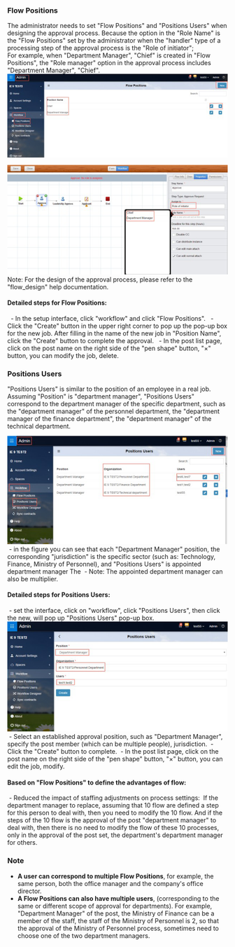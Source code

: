 ### Flow Positions
The administrator needs to set "Flow Positions" and "Positions Users" when designing the approval process. Because the option in the "Role Name" is the "Flow Positions" set by the administrator when the "handler" type of a processing step of the approval process is the "Role of initiator"; <br>
For example, when "Department Manager", "Chief" is created in "Flow Positions", the "Role manager" option in the approval process includes "Department Manager", "Chief".
 ![](images/positions1.png)
 
 ![](images/positions2.png)
 Note: For the design of the approval process, please refer to the "flow_design" help documentation.
 
#### Detailed steps for Flow Positions:
  - In the setup interface, click "workflow" and click "Flow Positions".
  - Click the "Create" button in the upper right corner to pop up the pop-up box for the new job. After filling in the name of the new job in "Position Name", click the "Create" button to complete the approval.
  - In the post list page, click on the post name on the right side of the "pen shape" button, "×" button, you can modify the job, delete.
 
### Positions Users
"Positions Users" is similar to the position of an employee in a real job. Assuming "Position" is "department manager", "Positions Users" correspond to the department manager of the specific department, such as the "department manager" of the personnel department, the "department manager of the finance department", the "department manager" of the technical department.

![](images/positions3.png)
 - in the figure you can see that each "Department Manager" position, the corresponding "jurisdiction" is the specific sector (such as: Technology, Finance, Ministry of Personnel), and "Positions Users" is appointed department manager The
 - Note: The appointed department manager can also be multiplier.
 
#### Detailed steps for Positions Users:
 - set the interface, click on "workflow", click "Positions Users", then click the new, will pop up "Positions Users" pop-up box.
 ![](images/positions4.png)
 - Select an established approval position, such as "Department Manager", specify the post member (which can be multiple people), jurisdiction.
 - Click the "Create" button to complete.
 - In the post list page, click on the post name on the right side of the "pen shape" button, "×" button, you can edit the job, modify.
 
#### Based on "Flow Positions" to define the advantages of flow:
 - Reduced the impact of staffing adjustments on process settings:
 If the department manager to replace, assuming that 10 flow are defined a step for this person to deal with, then you need to modify the 10 flow. And if the steps of the 10 flow is the approval of the post "department manager" to deal with, then there is no need to modify the flow of these 10 processes, only in the approval of the post set, the department's department manager for others.

### Note

- **A user can correspond to multiple Flow Positions**, for example, the same person, both the office manager and the company's office director.
- **A Flow Positions can also have multiple users**, (corresponding to the same or different scope of approval for departments). For example, "Department Manager" of the post, the Ministry of Finance can be a member of the staff, the staff of the Ministry of Personnel is 2, so that the approval of the Ministry of Personnel process, sometimes need to choose one of the two department managers.

